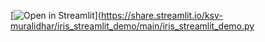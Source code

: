 [![Open in Streamlit](https://static.streamlit.io/badges/streamlit_badge_black_white.svg)](https://share.streamlit.io/ksv-muralidhar/iris_streamlit_demo/main/iris_streamlit_demo.py
